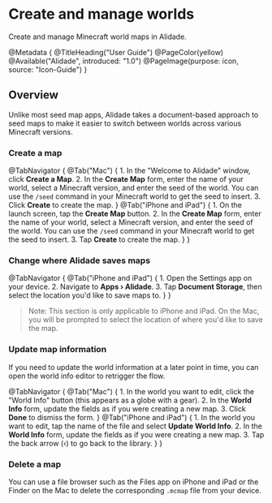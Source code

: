 # Create and manage worlds

Create and manage Minecraft world maps in Alidade.

@Metadata {
    @TitleHeading("User Guide")
    @PageColor(yellow)
    @Available("Alidade", introduced: "1.0")
    @PageImage(purpose: icon, source: "Icon-Guide")
}

## Overview

Unlike most seed map apps, Alidade takes a document-based approach to seed
maps to make it easier to switch between worlds across various Minecraft
versions.

### Create a map

@TabNavigator {
    @Tab("Mac") {
        1. In the "Welcome to Alidade" window, click **Create a Map**.
        2. In the **Create Map** form, enter the name of your world,
           select a Minecraft version, and enter the seed of the world.
           You can use the `/seed` command in your Minecraft world to get
           the seed to insert.
        3. Click **Create** to create the map.
    }
    @Tab("iPhone and iPad") {
        1. On the launch screen, tap the **Create Map** button.
        2. In the **Create Map** form, enter the name of your world,
           select a Minecraft version, and enter the seed of the world.
           You can use the `/seed` command in your Minecraft world to get
           the seed to insert.
        3. Tap **Create** to create the map.
    }
}

### Change where Alidade saves maps

@TabNavigator {
    @Tab("iPhone and iPad") {
        1. Open the Settings app on your device.
        2. Navigate to **Apps › Alidade**.
        3. Tap **Document Storage**, then select the location you'd like to
           save maps to.
    }
}

> Note: This section is only applicable to iPhone and iPad. On the Mac,
> you will be prompted to select the location of where you'd like to save
> the map.

### Update map information

If you need to update the world information at a later point in time, you
can open the world info editor to retrigger the flow.

@TabNavigator {
    @Tab("Mac") {
        1. In the world you want to edit, click the "World Info" button
           (this appears as a globe with a gear).
        2. In the **World Info** form, update the fields as if you were
           creating a new map.
        3. Click **Done** to dismiss the form.
    }
    @Tab("iPhone and iPad") {
        1. In the world you want to edit, tap the name of the file and
           select **Update World Info**.
        2. In the **World Info** form, update the fields as if you were
           creating a new map.
        3. Tap the back arrow (‹) to go back to the library.
    }
}

### Delete a map

You can use a file browser such as the Files app on iPhone and iPad or the
Finder on the Mac to delete the corresponding `.mcmap` file from your
device.
